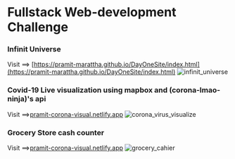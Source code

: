# Fullstack Web-development Challenge

### Infinit Universe
Visit ==> [https://pramit-marattha.github.io/DayOneSite/index.html](https://pramit-marattha.github.io/DayOneSite/index.html)
![infinit_universe](https://user-images.githubusercontent.com/37651620/79695626-abaaee00-8297-11ea-9595-94a3b8d70c82.gif)

### Covid-19 Live visualization using mapbox and (corona-lmao-ninja)'s api
Visit ==>[pramit-corona-visual.netlify.app](https://pramit-corona-visual.netlify.app/)
![corona_virus_visualize](https://user-images.githubusercontent.com/37651620/79695953-77383180-8299-11ea-80fd-4da27e39999a.gif)


### Grocery Store cash counter  
Visit ==>[pramit-corona-visual.netlify.app](https://pramit-corona-visual.netlify.app/)
![grocery_cahier](https://user-images.githubusercontent.com/37651620/79696198-e6625580-829a-11ea-8081-bd9a1a73d5f5.gif)
